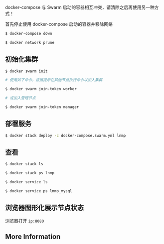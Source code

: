 
docker-compose 与 Swarm 启动的容器相互冲突，请清除之后再使用另一种方式！

首先停止使用 docker-compose 启动的容器并移除网络

```bash
$ docker-compose down

$ docker network prune
```

## 初始化集群

```bash
$ docker swarm init

# 使用如下命令，按照提示在其他节点执行命令以加入集群

$ docker swarm join-token worker

# 或加入管理节点

$ docker swarm join-token manager
```

## 部署服务

```bash
$ docker stack deploy -c docker-compose.swarm.yml lnmp
```

## 查看

```bash
$ docker stack ls

$ docker stack ps lnmp

$ docker service ls

$ docker service ps lnmp_mysql
```

## 浏览器图形化展示节点状态

浏览器打开 `ip:8080`

## More Information
